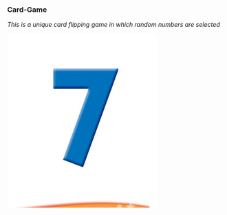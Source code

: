 ### Card-Game

*This is a unique card flipping game in which random numbers are selected*

![Number](./imgs/seven.jpg)